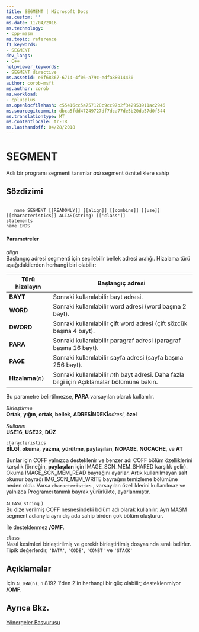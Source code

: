 ```yaml
---
title: SEGMENT | Microsoft Docs
ms.custom: ''
ms.date: 11/04/2016
ms.technology:
- cpp-masm
ms.topic: reference
f1_keywords:
- SEGMENT
dev_langs:
- C++
helpviewer_keywords:
- SEGMENT directive
ms.assetid: e6f68367-6714-4f06-a79c-edfa88014430
author: corob-msft
ms.author: corob
ms.workload:
- cplusplus
ms.openlocfilehash: c55416cc5a757128c9cc97b2f342953911ac2946
ms.sourcegitcommit: dbca5fdd47249727df7dca77de5b20da57d0f544
ms.translationtype: MT
ms.contentlocale: tr-TR
ms.lasthandoff: 04/28/2018
---
```

# <a name="segment"></a>SEGMENT
Adlı bir programı segmenti tanımlar *adı* segment özniteliklere sahip  
  
## <a name="syntax"></a>Sözdizimi  
  
```  
  
   name SEGMENT [[READONLY]] [[align]] [[combine]] [[use]] [[characteristics]] ALIAS(string) [['class']]  
statements  
name ENDS  
```  
  
#### <a name="parameters"></a>Parametreler  
 *align*  
 Başlangıç adresi segmenti için seçilebilir bellek adresi aralığı. Hizalama türü aşağıdakilerden herhangi biri olabilir:  
  
|Türü hizalayın|Başlangıç adresi|  
|----------------|----------------------|  
|**BAYT**|Sonraki kullanılabilir bayt adresi.|  
|**WORD**|Sonraki kullanılabilir word adresi (word başına 2 bayt).|  
|**DWORD**|Sonraki kullanılabilir çift word adresi (çift sözcük başına 4 bayt).|  
|**PARA**|Sonraki kullanılabilir paragraf adresi (paragraf başına 16 bayt).|  
|**PAGE**|Sonraki kullanılabilir sayfa adresi (sayfa başına 256 bayt).|  
|**Hizalama**(*n*)|Sonraki kullanılabilir *n*th bayt adresi. Daha fazla bilgi için Açıklamalar bölümüne bakın.|  
  
 Bu parametre belirtilmezse, **PARA** varsayılan olarak kullanılır.  
  
 *Birleştirme*  
 **Ortak**, **yığın**, **ortak**, **bellek**, **ADRESİNDEKİ***adresi*, **özel**  
  
 *Kullanın*  
 **USE16**, **USE32**, **DÜZ**  
  
 `characteristics`  
 **BİLGİ**, **okuma**, **yazma**, **yürütme**, **paylaşılan**, **NOPAGE**, **NOCACHE**, ve **AT**  
  
 Bunlar için COFF yalnızca desteklenir ve benzer adı COFF bölüm özelliklerini karşılık (örneğin, **paylaşılan** için IMAGE_SCN_MEM_SHARED karşılık gelir). Okuma IMAGE_SCN_MEM_READ bayrağını ayarlar. Artık kullanılmayan salt okunur bayrağı IMG_SCN_MEM_WRITE bayrağını temizleme bölümüne neden oldu. Varsa `characteristics` , varsayılan özelliklerini kullanılmaz ve yalnızca Programcı tanımlı bayrak yürürlükte, ayarlanmıştır.  
  
 `ALIAS(` `string` `)`  
 Bu dize verilmiş COFF nesnesindeki bölüm adı olarak kullanılır.  Ayrı MASM segment adlarıyla aynı dış ada sahip birden çok bölüm oluşturur.  
  
 İle desteklenmez **/OMF**.  
  
 `class`  
 Nasıl kesimleri birleştirilmiş ve gerekir birleştirilmiş dosyasında sıralı belirler. Tipik değerlerdir, `'DATA'`, `'CODE'`, `'CONST'` ve `'STACK'`  
  
## <a name="remarks"></a>Açıklamalar  
 İçin `ALIGN(n)`, `n` 8192 1'den 2'in herhangi bir güç olabilir; desteklenmiyor **/OMF**.  
  
## <a name="see-also"></a>Ayrıca Bkz.  
 [Yönergeler Başvurusu](../../assembler/masm/directives-reference.md)